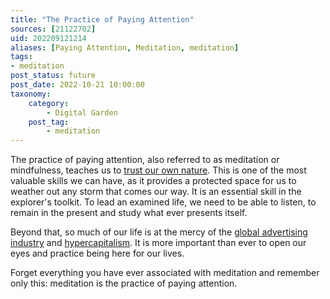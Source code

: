 ```yaml
---
title: "The Practice of Paying Attention"
sources: [21122702]
uid: 202209121214
aliases: [Paying Attention, Meditation, meditation]
tags:
- meditation
post_status: future
post_date: 2022-10-21 10:00:00
taxonomy:
    category:
        - Digital Garden
    post_tag:
        - meditation
---
```


The practice of paying attention, also referred to as meditation or mindfulness, teaches us to [trust our own nature](./deep-trust.md). This is one of the most valuable skills we can have, as it provides a protected space for us to weather out any storm that comes our way. It is an essential skill in the explorer's toolkit. To lead an examined life, we need to be able to listen, to remain in the present and study what ever presents itself.

Beyond that, so much of our life is at the mercy of the [global advertising industry](./the-global-advertising-industry.md) and [hypercapitalism](./a-users-definition-of-hypercapitalism.md). It is more important than ever to open our eyes and practice being here for our lives. 

Forget everything you have ever associated with meditation and remember only this: meditation is the practice of paying attention.